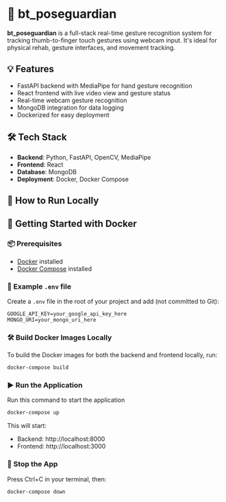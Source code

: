 # 🧠 bt_poseguardian

**bt_poseguardian** is a full-stack real-time gesture recognition system for tracking thumb-to-finger touch gestures using webcam input. It's ideal for physical rehab, gesture interfaces, and movement tracking.

## 💡 Features
- FastAPI backend with MediaPipe for hand gesture recognition
- React frontend with live video view and gesture status
- Real-time webcam gesture recognition
- MongoDB integration for data logging
- Dockerized for easy deployment

## 🛠 Tech Stack
- **Backend**: Python, FastAPI, OpenCV, MediaPipe
- **Frontend**: React
- **Database**: MongoDB
- **Deployment**: Docker, Docker Compose

## 🚀 How to Run Locally

## 🚀 Getting Started with Docker

### 📦 Prerequisites

- [Docker](https://www.docker.com/) installed
- [Docker Compose](https://docs.docker.com/compose/) installed

### 📁 Example `.env` file

Create a `.env` file in the root of your project and add (not committed to Git):

```env
GOOGLE_API_KEY=your_google_api_key_here
MONGO_URI=your_mongo_uri_here
```

### 🛠 Build Docker Images Locally

To build the Docker images for both the backend and frontend locally, run:

```bash
docker-compose build
```

### ▶️ Run the Application  

Run this command to start the application

```bash  
docker-compose up  
```

This will start:
- Backend: http://localhost:8000
- Frontend: http://localhost:3000

### 🛑 Stop the App
Press Ctrl+C in your terminal, then:

```env
docker-compose down
```